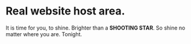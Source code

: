 # Real website host area.
It is time for you, to shine.
Brighter than a **SHOOTING STAR**.
So shine no matter where you are.
Tonight.
